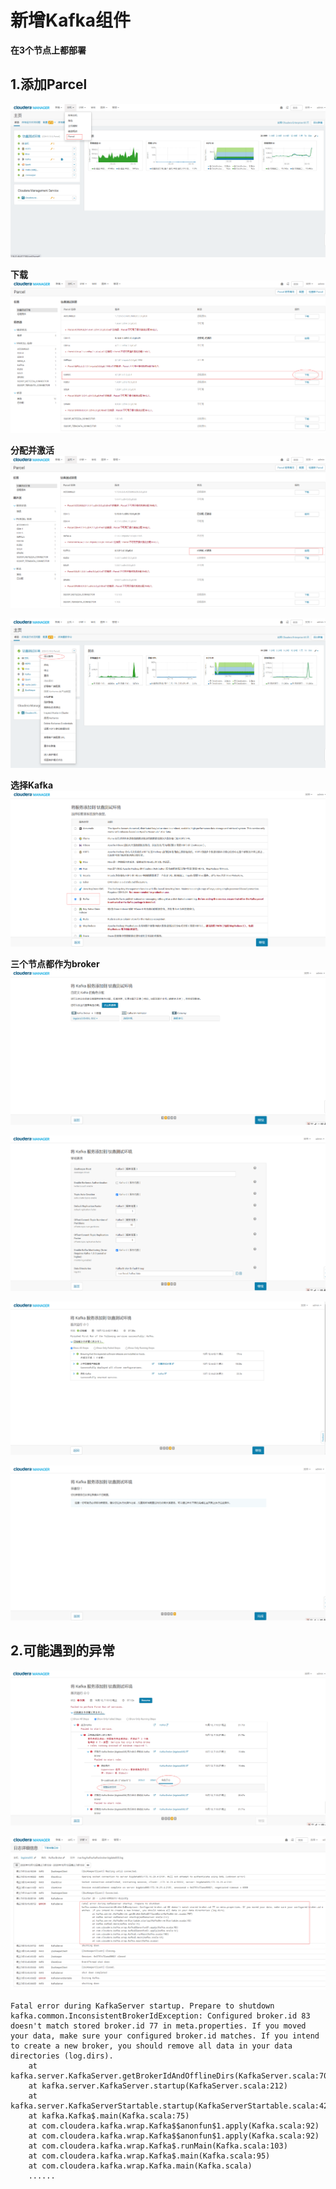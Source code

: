 新增Kafka组件
================================================================================
**在3个节点上都部署**

## 1.添加Parcel
![新增Kafka组件1](img/39.png)

**下载**
![新增Kafka组件2](img/40.png)

**分配并激活**
![新增Kafka组件3](img/41.png)

![新增Kafka组件4](img/42.png)

**选择Kafka**
![新增Kafka组件5](img/43.png)

**三个节点都作为broker**
![新增Kafka组件6](img/44.png)

![新增Kafka组件7](img/45.png)

![新增Kafka组件8](img/46.png)

![新增Kafka组件9](img/47.png)

## 2.可能遇到的异常

![新增Kafka组件10](img/48.png)

![新增Kafka组件11](img/49.png)

```
Fatal error during KafkaServer startup. Prepare to shutdown
kafka.common.InconsistentBrokerIdException: Configured broker.id 83 doesn't match stored broker.id 77 in meta.properties. If you moved your data, make sure your configured broker.id matches. If you intend to create a new broker, you should remove all data in your data directories (log.dirs).
	at kafka.server.KafkaServer.getBrokerIdAndOfflineDirs(KafkaServer.scala:707)
	at kafka.server.KafkaServer.startup(KafkaServer.scala:212)
	at kafka.server.KafkaServerStartable.startup(KafkaServerStartable.scala:42)
	at kafka.Kafka$.main(Kafka.scala:75)
	at com.cloudera.kafka.wrap.Kafka$$anonfun$1.apply(Kafka.scala:92)
	at com.cloudera.kafka.wrap.Kafka$$anonfun$1.apply(Kafka.scala:92)
	at com.cloudera.kafka.wrap.Kafka$.runMain(Kafka.scala:103)
	at com.cloudera.kafka.wrap.Kafka$.main(Kafka.scala:95)
	at com.cloudera.kafka.wrap.Kafka.main(Kafka.scala)
    ......
```
